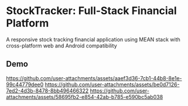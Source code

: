# StockTracker: Full-Stack Financial Platform
A responsive stock tracking financial application using MEAN stack with cross-platform web and Android compatibility

## Demo
https://github.com/user-attachments/assets/aaef3d36-7cb1-44b8-8e1e-99c44779dee0
https://github.com/user-attachments/assets/be0d7126-7ed2-4d3b-8478-8bb496466322
https://github.com/user-attachments/assets/58695fb2-e854-42ab-b785-e590bc5ab038




